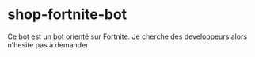 # shop-fortnite-bot

Ce bot est un bot orienté sur Fortnite. Je cherche des developpeurs alors n'hesite pas à demander
